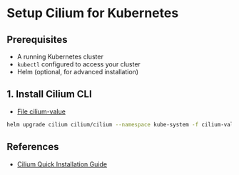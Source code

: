 # Setup Cilium for Kubernetes

## Prerequisites

- A running Kubernetes cluster
- `kubectl` configured to access your cluster
- Helm (optional, for advanced installation)

## 1. Install Cilium CLI
- [File cilium-value](../external-etcd/cilium-value.yaml)
```bash
helm upgrade cilium cilium/cilium --namespace kube-system -f cilium-values.yaml
```

## References

- [Cilium Quick Installation Guide](https://docs.cilium.io/en/stable/gettingstarted/k8s-install-default/)